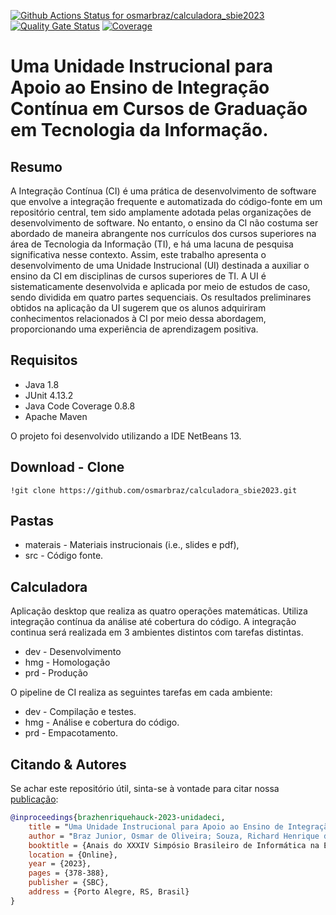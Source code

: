 [![Github Actions Status for osmarbraz/calculadora_sbie2023](https://github.com/osmarbraz/calculadora_sbie2023/workflows/Integra%C3%A7%C3%A3o%20continua%20de%20Java%20com%20Maven/badge.svg)](https://github.com/osmarbraz/calculadora_sbie2023/actions) 
[![Quality Gate Status](https://sonarcloud.io/api/project_badges/measure?project=osmarbraz_calculadora_sbie2023&metric=alert_status)](https://sonarcloud.io/summary/new_code?id=osmarbraz_calculadora_sbie2023)
[![Coverage](https://sonarcloud.io/api/project_badges/measure?project=osmarbraz_calculadora_sbie2023&metric=coverage)](https://sonarcloud.io/component_measures?id=osmarbraz_calculadora_sbie2023&metric=coverage)

# Uma Unidade Instrucional para Apoio ao Ensino de Integração Contínua em Cursos de Graduação em Tecnologia da Informação.

## **Resumo**
A Integração Contínua (CI) é uma prática de desenvolvimento de software que envolve a integração frequente e automatizada do código-fonte em um repositório central, tem sido amplamente adotada pelas organizações de desenvolvimento de software. No entanto, o ensino da CI não costuma ser abordado de maneira abrangente nos currículos dos cursos superiores na área de Tecnologia da Informação (TI), e há uma lacuna de pesquisa significativa nesse contexto. Assim, este trabalho apresenta o desenvolvimento de uma Unidade Instrucional (UI) destinada a auxiliar o ensino da CI em disciplinas de cursos superiores de TI. A UI é sistematicamente desenvolvida e aplicada por meio de estudos de caso, sendo dividida em quatro partes sequenciais. Os resultados preliminares obtidos na aplicação da UI sugerem que os alunos adquiriram conhecimentos relacionados à CI por meio dessa abordagem, proporcionando uma experiência de aprendizagem positiva.

## **Requisitos**

* Java 1.8
* JUnit 4.13.2
* Java Code Coverage 0.8.8
* Apache Maven

O projeto foi desenvolvido utilizando a IDE NetBeans 13.

## **Download - Clone**

```
!git clone https://github.com/osmarbraz/calculadora_sbie2023.git
```

## Pastas
* materais - Materiais instrucionais (i.e., slides e pdf),
* src - Código fonte.

## Calculadora

Aplicação desktop que realiza as quatro operações matemáticas. 
Utiliza integração contínua da análise até cobertura do código.
A integração continua será realizada em 3 ambientes distintos com tarefas distintas.
- dev - Desenvolvimento
- hmg - Homologação
- prd - Produção

O pipeline de CI realiza as seguintes tarefas em cada ambiente:
- dev - Compilação e testes.
- hmg - Análise e cobertura do código.
- prd - Empacotamento.

## Citando & Autores

Se achar este repositório útil, sinta-se à vontade para citar nossa [publicação](https://sol.sbc.org.br/index.php/sbie/article/view/26678):

```bibtex 
@inproceedings{brazhenriquehauck-2023-unidadeci,
    title = "Uma Unidade Instrucional para Apoio ao Ensino de Integração Contínua em Cursos de Graduação em Tecnologia da Informação.",
    author = "Braz Junior, Osmar de Oliveira; Souza, Richard Henrique de and Hauck, Jean CR",    
    booktitle = {Anais do XXXIV Simpósio Brasileiro de Informática na Educação},
    location = {Online},
    year = {2023},
    pages = {378-388},
    publisher = {SBC},
    address = {Porto Alegre, RS, Brasil}        
}
```
